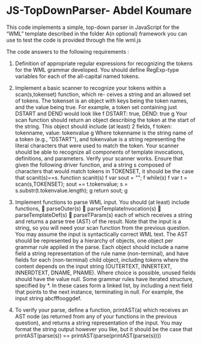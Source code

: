 # JS-TopDownParser- Abdel Koumare


This code implements a simple, top-down parser in JavaScript for the “WML” template described in the folder
A(n optional) framework you can use to test the code is provided through the file wml.js

The code answers to the following requirements :

  1. Definition of appropriate regular expressions for recognizing the tokens for the WML grammar developed.
You should define RegExp-type variables for each of the all-capital named tokens.

2. Implement a basic scanner to recognize your tokens within a scan(s,tokenset) function, which re- 
ceives a string and an allowed set of tokens. The tokenset is an object with keys being the token names,
and the value being true. For example, a token set containing just DSTART and DEND would look like
f DSTART: true,
DEND: true g
Your scan function should return an object describing the token at the start of the string. This object
should include (at least) 2 fields,
f token: tokenname,
value: tokenvalue g
Where tokenname is the string name of a token (e.g., "DSTART"), and tokenvalue is a string representing
the literal characters that were used to match the token.
Your scanner should be able to recognize all components of template invocations, definitions, and parameters.
Verify your scanner works. Ensure that given the following driver function, and a string s composed of
characters that would match tokens in TOKENSET, it should be the case that scanit(s)==s.
function scanit(s) f
var sout = ""; f
while(s) f
var t = scan(s,TOKENSET);
sout += t.tokenvalue;
s = s.substr(t.tokenvalue.length);
g
return sout;
g

3. Implement functions to parse WML input. You should (at least) include functions, 
 parseOuter(s)
 parseTemplateInvocation(s)
 parseTemplateDef(s)
 parseTParam(s)
each of which receives a string and returns a parse tree (AST) of the result. Note that the input is a
string, so you will need your scan function from the previous question. You may assume the input is
syntactically correct WML text.
The AST should be represented by a hierarchy of objects, one object per grammar rule applied in the
parse. Each object should include a name field a string representation of the rule name (non-terminal),
and have fields for each (non-terminal) child object, including tokens where the content depends on the
input string (OUTERTEXT, INNERTEXT, INNERDTEXT, DNAME, PNAME). Where choice is possible, unused
fields should have the value null.
Some grammar rules have iterated structure, specified by *. In these cases form a linked list, by including
a next field that points to the next instance, terminating in null. For example, the input string
abcfffooggdef.

4. To verify your parse, define a function, printAST(a) which receives an AST node (as returned from 
any of your functions in the previous question), and returns a string representation of the input. You may
format the string output however you like, but it should be the case that
printAST(parse(s)) == printAST(parse(printAST(parse(s))))
